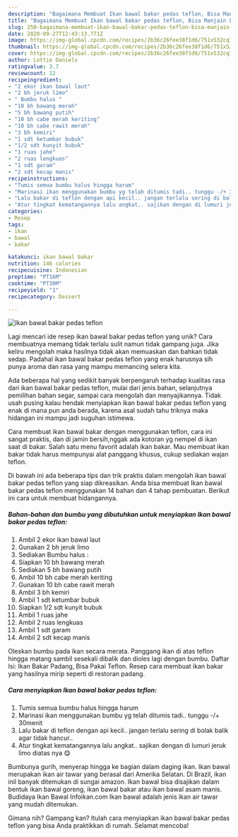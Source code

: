 ```yaml
---
description: "Bagaimana Membuat Ikan bawal bakar pedas teflon, Bisa Manjain Lidah"
title: "Bagaimana Membuat Ikan bawal bakar pedas teflon, Bisa Manjain Lidah"
slug: 250-bagaimana-membuat-ikan-bawal-bakar-pedas-teflon-bisa-manjain-lidah
date: 2020-09-27T12:43:13.771Z
image: https://img-global.cpcdn.com/recipes/2b36c26fee38f1d6/751x532cq70/ikan-bawal-bakar-pedas-teflon-foto-resep-utama.jpg
thumbnail: https://img-global.cpcdn.com/recipes/2b36c26fee38f1d6/751x532cq70/ikan-bawal-bakar-pedas-teflon-foto-resep-utama.jpg
cover: https://img-global.cpcdn.com/recipes/2b36c26fee38f1d6/751x532cq70/ikan-bawal-bakar-pedas-teflon-foto-resep-utama.jpg
author: Lottie Daniels
ratingvalue: 3.7
reviewcount: 12
recipeingredient:
- "2 ekor ikan bawal laut"
- "2 bh jeruk limo"
- " Bumbu halus "
- "10 bh bawang merah"
- "5 bh bawang putih"
- "10 bh cabe merah keriting"
- "10 bh cabe rawit merah"
- "3 bh kemiri"
- "1 sdt ketumbar bubuk"
- "1/2 sdt kunyit bubuk"
- "1 ruas jahe"
- "2 ruas lengkuas"
- "1 sdt garam"
- "2 sdt kecap manis"
recipeinstructions:
- "Tumis semua bumbu halus hingga harum"
- "Marinasi ikan menggunakan bumbu yg telah ditumis tadi.. tunggu -/+ 30menit"
- "Lalu bakar di teflon dengan api kecil.. jangan terlalu sering di bolak balik agar tidak hancur.."
- "Atur tingkat kematangannya lalu angkat.. sajikan dengan di lumuri jeruk limo diatas nya 😋"
categories:
- Resep
tags:
- ikan
- bawal
- bakar

katakunci: ikan bawal bakar 
nutrition: 146 calories
recipecuisine: Indonesian
preptime: "PT16M"
cooktime: "PT30M"
recipeyield: "1"
recipecategory: Dessert

---
```



![Ikan bawal bakar pedas teflon](https://img-global.cpcdn.com/recipes/2b36c26fee38f1d6/751x532cq70/ikan-bawal-bakar-pedas-teflon-foto-resep-utama.jpg)

Lagi mencari ide resep ikan bawal bakar pedas teflon yang unik? Cara membuatnya memang tidak terlalu sulit namun tidak gampang juga. Jika keliru mengolah maka hasilnya tidak akan memuaskan dan bahkan tidak sedap. Padahal ikan bawal bakar pedas teflon yang enak harusnya sih punya aroma dan rasa yang mampu memancing selera kita.

Ada beberapa hal yang sedikit banyak berpengaruh terhadap kualitas rasa dari ikan bawal bakar pedas teflon, mulai dari jenis bahan, selanjutnya pemilihan bahan segar, sampai cara mengolah dan menyajikannya. Tidak usah pusing kalau hendak menyiapkan ikan bawal bakar pedas teflon yang enak di mana pun anda berada, karena asal sudah tahu triknya maka hidangan ini mampu jadi suguhan istimewa.

Cara membuat ikan bawal bakar dengan menggunakan teflon, cara ini sangat praktis, dan di jamin bersih,nggak ada kotoran yg nempel di ikan saat di bakar. Salah satu menu favorit adalah ikan bakar. Mau membuat ikan bakar tidak harus mempunyai alat panggang khusus, cukup sediakan wajan teflon.


Di bawah ini ada beberapa tips dan trik praktis dalam mengolah ikan bawal bakar pedas teflon yang siap dikreasikan. Anda bisa membuat Ikan bawal bakar pedas teflon menggunakan 14 bahan dan 4 tahap pembuatan. Berikut ini cara untuk membuat hidangannya.

<!--inarticleads1-->

##### Bahan-bahan dan bumbu yang dibutuhkan untuk menyiapkan Ikan bawal bakar pedas teflon:

1. Ambil 2 ekor ikan bawal laut
1. Gunakan 2 bh jeruk limo
1. Sediakan  Bumbu halus :
1. Siapkan 10 bh bawang merah
1. Sediakan 5 bh bawang putih
1. Ambil 10 bh cabe merah keriting
1. Gunakan 10 bh cabe rawit merah
1. Ambil 3 bh kemiri
1. Ambil 1 sdt ketumbar bubuk
1. Siapkan 1/2 sdt kunyit bubuk
1. Ambil 1 ruas jahe
1. Ambil 2 ruas lengkuas
1. Ambil 1 sdt garam
1. Ambil 2 sdt kecap manis


Oleskan bumbu pada ikan secara merata. Panggang ikan di atas teflon hingga matang sambil sesekali dibalik dan dioles lagi dengan bumbu. Daftar Isi: Ikan Bakar Padang, Bisa Pakai Teflon. Resep cara membuat ikan bakar yang hasilnya mirip seperti di restoran padang. 

<!--inarticleads2-->

##### Cara menyiapkan Ikan bawal bakar pedas teflon:

1. Tumis semua bumbu halus hingga harum
1. Marinasi ikan menggunakan bumbu yg telah ditumis tadi.. tunggu -/+ 30menit
1. Lalu bakar di teflon dengan api kecil.. jangan terlalu sering di bolak balik agar tidak hancur..
1. Atur tingkat kematangannya lalu angkat.. sajikan dengan di lumuri jeruk limo diatas nya 😋


Bumbunya gurih, menyerap hingga ke bagian dalam daging ikan. Ikan bawal merupakan ikan air tawar yang berasal dari Amerika Selatan. Di Brazil, ikan inil banyak ditemukan di sungai amazon. Ikan bawal bisa disajikan dalam bentuk ikan bawal goreng, ikan bawal bakar atau ikan bawal asam manis. Budidaya Ikan Bawal Infoikan.com Ikan bawal adalah jenis ikan air tawar yang mudah ditemukan. 

Gimana nih? Gampang kan? Itulah cara menyiapkan ikan bawal bakar pedas teflon yang bisa Anda praktikkan di rumah. Selamat mencoba!
